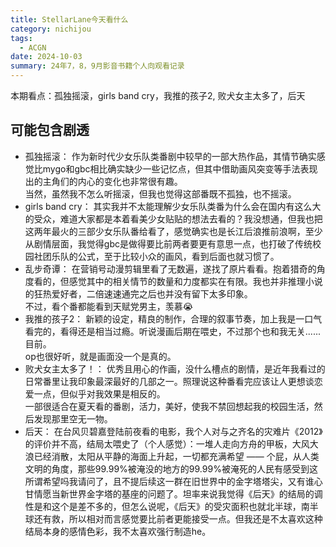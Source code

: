 ```yaml
---
title: StellarLane今天看什么
category: nichijou
tags:
  - ACGN
date: 2024-10-03
summary: 24年7，8，9月影音书籍个人向观看记录
---
```


本期看点：孤独摇滚，girls band cry，我推的孩子2, 败犬女主太多了，后天

## **可能包含剧透**

- 孤独摇滚：
  作为新时代少女乐队类番剧中较早的一部大热作品，其情节确实感觉比mygo和gbc相比确实缺少一些记忆点，但其中借助画风突变等手法表现出的主角们的内心的变化也非常很有趣。<br>
  当然，虽然我不怎么听摇滚，但我也觉得这部番既不孤独，也不摇滚。
- girls band cry：
  其实我并不太能理解少女乐队类番为什么会在国内有这么大的受众，难道大家都是本着看美少女贴贴的想法去看的？我没想通，但我也把这两年最火的三部少女乐队番给看了，感觉确实也是长江后浪推前浪啊，至少从剧情层面，我觉得gbc是做得要比前两者要更有意思一点，也打破了传统校园社团乐队的公式，至于比较小众的画风，看到后面也就习惯了。
- 乱步奇谭：
  在营销号动漫剪辑里看了无数遍，遂找了原片看看。抱着猎奇的角度看的，但感觉其中的相关情节的数量和力度都实在有限。我也并非推理小说的狂热爱好者，二倍速速通完之后也并没有留下太多印象。<br>
  不过，看个番都能看到天赋党男主，羡慕😭
- 我推的孩子2：
  新颖的设定，精良的制作，合理的叙事节奏，加上我是一口气看完的，看得还是相当过瘾。听说漫画后期在喂史，不过那个也和我无关......目前。<br>
  op也很好听，就是画面没一个是真的。
- 败犬女主太多了！：
  优秀且用心的作画，没什么槽点的剧情，是近年我看过的日常番里让我印象最深最好的几部之一。照理说这种番看完应该让人更想谈恋爱一点，但似乎对我效果是相反的。<br>
  一部很适合在夏天看的番剧，活力，美好，使我不禁回想起我的校园生活，然后发现那里空无一物。
- 后天：
  在台风贝碧嘉登陆前夜看的电影，我个人对与之齐名的灾难片《2012》的评价并不高，结局太喂史了（个人感觉）：一堆人走向方舟的甲板，大风大浪已经消散，太阳从平静的海面上升起，一切都充满希望 —— 个屁，从人类文明的角度，那些99.99%被淹没的地方的99.99%被淹死的人民有感受到这所谓希望吗我请问了，且不提后续这一群在旧世界中的金字塔塔尖，又有谁心甘情愿当新世界金字塔的基座的问题了。坦率来说我觉得《后天》的结局的调性是和这个是差不多的，但怎么说呢，《后天》的受灾面积也就北半球，南半球还有救，所以相对而言感觉要比前者更能接受一点。但我还是不太喜欢这种结局本身的感情色彩，我不太喜欢强行制造he。
